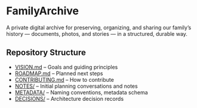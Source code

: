 # FamilyArchive

A private digital archive for preserving, organizing, and sharing our family’s history — documents, photos, and stories — in a structured, durable way.

## Repository Structure
- [VISION.md](VISION.md) – Goals and guiding principles
- [ROADMAP.md](ROADMAP.md) – Planned next steps
- [CONTRIBUTING.md](CONTRIBUTING.md) – How to contribute
- [NOTES/](NOTES/) – Initial planning conversations and notes
- [METADATA/](METADATA/) – Naming conventions, metadata schema
- [DECISIONS/](DECISIONS/) – Architecture decision records
